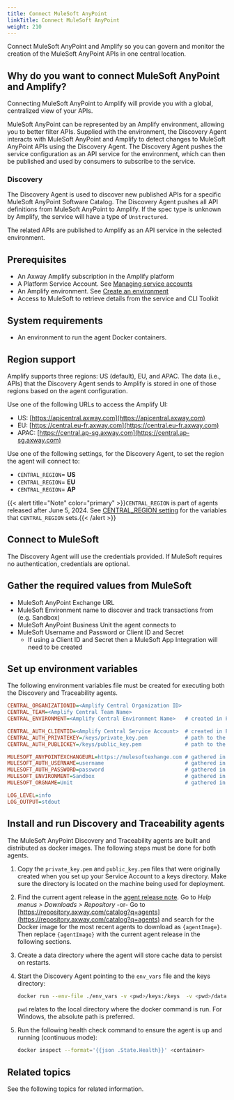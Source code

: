 ```yaml
---
title: Connect MuleSoft AnyPoint
linkTitle: Connect MuleSoft AnyPoint
weight: 210
---
```

Connect MuleSoft AnyPoint and Amplify so you can govern and monitor the creation of the MuleSoft AnyPoint APIs in one central location.

## Why do you want to connect MuleSoft AnyPoint and Amplify?

Connecting MuleSoft AnyPoint to Amplify will provide you with a global, centralized view of your APIs.

MuleSoft AnyPoint can be represented by an Amplify environment, allowing you to better filter APIs. Supplied with the environment, the Discovery Agent interacts with MuleSoft AnyPoint and Amplify to detect changes to MuleSoft AnyPoint APIs using the Discovery Agent. The Discovery Agent pushes the service configuration as an API service for the environment, which can then be published and used by consumers to subscribe to the service.

### Discovery

The Discovery Agent is used to discover new published APIs for a specific MuleSoft AnyPoint Software Catalog. The Discovery Agent pushes all API definitions from MuleSoft AnyPoint to Amplify. If the spec type is unknown by Amplify, the service will have a type of `Unstructured`.

The related APIs are published to Amplify as an API service in the selected environment.

## Prerequisites

* An Axway Amplify subscription in the Amplify platform
* A Platform Service Account. See [Managing service accounts](https://docs.axway.com/bundle/platform-management/page/docs/management_guide/organizations/managing_organizations/index.html/#managing-service-accounts)
* An Amplify environment. See [Create an environment](/docs/integrate_with_central/cli_central/cli_environments/)
* Access to MuleSoft to retrieve details from the service and CLI Toolkit

## System requirements

* An environment to run the agent Docker containers.

## Region support

Amplify supports three regions: US (default), EU, and APAC. The data (i.e., APIs) that the Discovery Agent sends to Amplify is stored in one of those regions based on the agent configuration.

Use one of the following URLs to access the Amplify UI:

* US: [https://apicentral.axway.com](https://apicentral.axway.com)
* EU: [https://central.eu-fr.axway.com](https://central.eu-fr.axway.com)
* APAC: [https://central.ap-sg.axway.com](https://central.ap-sg.axway.com)

Use one of the following settings, for the Discovery Agent, to set the region the agent will connect to:

* `CENTRAL_REGION`= **US**
* `CENTRAL_REGION`= **EU**
* `CENTRAL_REGION`= **AP**

{{< alert title="Note" color="primary" >}}`CENTRAL_REGION` is part of agents released after June 5, 2024. See [CENTRAL_REGION setting](/docs/connect_manage_environ/connected_agent_common_reference/network_traffic/#central_region-setting) for the variables that `CENTRAL_REGION` sets.{{< /alert >}}

## Connect to MuleSoft

The Discovery Agent will use the credentials provided. If MuleSoft requires no authentication, credentials are optional.

## Gather the required values from MuleSoft

* MuleSoft AnyPoint Exchange URL
* MuleSoft Environment name to discover and track transactions from (e.g. Sandbox)
* MuleSoft AnyPoint Business Unit the agent connects to
* MuleSoft Username and Password or Client ID and Secret
    * If using a Client ID and Secret then a MuleSoft App Integration will need to be created

## Set up environment variables

The following environment variables file must be created for executing both the Discovery and Traceability agents.

```ini
CENTRAL_ORGANIZATIONID=<Amplify Central Organization ID>
CENTRAL_TEAM=<Amplify Central Team Name>
CENTRAL_ENVIRONMENT=<Amplify Central Environment Name>   # created in Prepare AMPLIFY Central Environments step

CENTRAL_AUTH_CLIENTID=<Amplify Central Service Account>  # created in Prepare AMPLIFY Central Environments step
CENTRAL_AUTH_PRIVATEKEY=/keys/private_key.pem            # path to the key file created with openssl
CENTRAL_AUTH_PUBLICKEY=/keys/public_key.pem              # path to the key file created with openssl

MULESOFT_ANYPOINTEXCHANGEURL=https://mulesoftexhange.com # gathered in Prepare MuleSoft step
MULESOFT_AUTH_USERNAME=username                          # gathered in Prepare MuleSoft step
MULESOFT_AUTH_PASSWORD=password                          # gathered in Prepare MuleSoft step
MULESOFT_ENVIRONMENT=Sandbox                             # gathered in Prepare MuleSoft step
MULESOFT_ORGNAME=Unit                                    # gathered in Prepare MuleSoft step

LOG_LEVEL=info
LOG_OUTPUT=stdout
```

## Install and run Discovery and Traceability agents

The MuleSoft AnyPoint Discovery and Traceability agents are built and distributed as docker images. The following steps must be done for both agents.

1. Copy the `private_key.pem` and `public_key.pem` files that were originally created when you set up your Service Account to a keys directory. Make sure the directory is located on the machine being used for deployment.
2. Find the current agent release in the [agent release note](/docs/amplify_relnotes).
   Go to *Help menus > Downloads > Repository*
     -or-
   Go to [https://repository.axway.com/catalog?q=agents](https://repository.axway.com/catalog?q=agents)
   and search for the Docker image for the most recent agents to download as `{agentImage}`.
   Then replace `{agentImage}` with the current agent release in the following sections.
3. Create a data directory where the agent will store cache data to persist on restarts.
4. Start the Discovery Agent pointing to the `env_vars` file and the keys directory:

    ```bash
    docker run --env-file ./env_vars -v <pwd>/keys:/keys  -v <pwd>/data:data {agentImage}
    ```

    `pwd` relates to the local directory where the docker command is run. For Windows, the absolute path is preferred.

5. Run the following health check command to ensure the agent is up and running (continuous mode):

   ```bash
   docker inspect --format='{{json .State.Health}}' <container>
   ```

## Related topics

See the following topics for related information.
